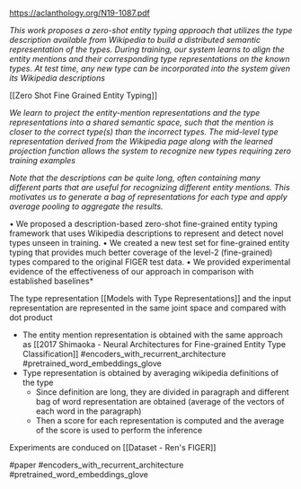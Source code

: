 https://aclanthology.org/N19-1087.pdf

*This work proposes a zero-shot entity typing approach that utilizes the type description available from Wikipedia to build a distributed semantic representation of the types. During training, our system learns to align the entity mentions and their corresponding type representations on the known types. At test time, any new type can be incorporated into the system given its Wikipedia descriptions*

[[Zero Shot Fine Grained Entity Typing]]

*We learn to project the entity-mention representations and the type representations into a shared semantic space, such that the mention is closer to the correct type(s) than the incorrect types. The mid-level type representation derived from the Wikipedia page along with the learned projection function allows the system to recognize new types requiring zero training examples*

*Note that the descriptions can be quite long, often containing many different parts that are useful for recognizing different entity mentions. This motivates us to generate a bag of representations for each type and apply average pooling to aggregate the results.*

• We proposed a description-based zero-shot fine-grained entity typing framework that uses Wikipedia descriptions to represent and detect novel types unseen in training. 
• We created a new test set for fine-grained entity typing that provides much better coverage of the level-2 (fine-grained) types compared to the original FIGER test data. 
• We provided experimental evidence of the effectiveness of our approach in comparison with established baselines*

The type representation [[Models with Type Representations]] and the input representation are represented in the same joint space and compared with dot product

- The entity mention representation is obtained with the same approach as [[2017 Shimaoka - Neural Architectures for Fine-grained Entity Type Classification]] #encoders_with_recurrent_architecture #pretrained_word_embeddings_glove 
- Type representation is obtained by averaging wikipedia definitions of the type
	- Since definition are long, they are divided in paragraph and different bag of word representation are obtained (average of the vectors of each word in the paragraph)
	- Then a score for each representation is computed and the average of the score is used to perform the inference

Experiments are conduced on [[Dataset - Ren's FIGER]]

#paper #encoders_with_recurrent_architecture #pretrained_word_embeddings_glove 